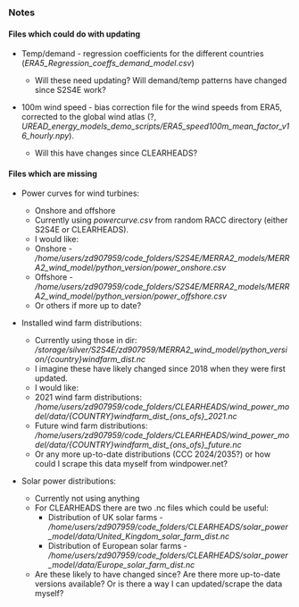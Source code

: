 ### Notes ###

#### Files which could do with updating ####

* Temp/demand - regression coefficients for the different countries (*ERA5_Regression_coeffs_demand_model.csv*)
    * Will these need updating? Will demand/temp patterns have changed since S2S4E work?

* 100m wind speed - bias correction file for the wind speeds from ERA5, corrected to the global wind atlas (?, *UREAD_energy_models_demo_scripts/ERA5_speed100m_mean_factor_v16_hourly.npy*).
    * Will this have changes since CLEARHEADS?

#### Files which are missing ####

* Power curves for wind turbines:
    * Onshore and offshore
    * Currently using *powercurve.csv* from random RACC directory (either S2S4E or CLEARHEADS).
    * I would like:
    * Onshore - */home/users/zd907959/code_folders/S2S4E/MERRA2_models/MERRA2_wind_model/python_version/power_onshore.csv*
    * Offshore - */home/users/zd907959/code_folders/S2S4E/MERRA2_models/MERRA2_wind_model/python_version/power_offshore.csv*
    * Or others if more up to date?

* Installed wind farm distributions:
    * Currently using those in dir: */storage/silver/S2S4E/zd907959/MERRA2_wind_model/python_version/{country}windfarm_dist.nc*
    * I imagine these have likely changed since 2018 when they were first updated.
    * I would like:
    * 2021 wind farm distributions: */home/users/zd907959/code_folders/CLEARHEADS/wind_power_model/data/{COUNTRY}windfarm_dist_{ons_ofs}_2021.nc*
    * Future wind farm distributions: */home/users/zd907959/code_folders/CLEARHEADS/wind_power_model/data/{COUNTRY}windfarm_dist_{ons_ofs}_future.nc*
    * Or any more up-to-date distributions (CCC 2024/2035?) or how could I scrape this data myself from windpower.net?

* Solar power distributions:
    * Currently not using anything
    * For CLEARHEADS there are two .nc files which could be useful:
        * Distribution of UK solar farms - */home/users/zd907959/code_folders/CLEARHEADS/solar_power_model/data/United_Kingdom_solar_farm_dist.nc*
        * Distribution of European solar farms - */home/users/zd907959/code_folders/CLEARHEADS/solar_power_model/data/Europe_solar_farm_dist.nc*
    * Are these likely to have changed since? Are there more up-to-date versions available? Or is there a way I can updated/scrape the data myself?